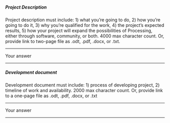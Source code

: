 ##### Project Description

Project description must include: 1) what you’re going to do, 2) how you’re going to do it, 3) why you’re qualified for the work, 4) the project’s expected results, 5) how your project will expand the possibilities of Processing, either through software, community, or both. 4000 max character count. Or, provide link to two-page file as .odt, .pdf, .docx, or .txt.

------

Your answer



------

##### Development document

Development document must include: 1) process of developing project, 2) timeline of work and availability. 2000 max character count. Or, provide link to a one-page file as .odt, .pdf, .docx, or .txt

------

Your answer



------

##### 
